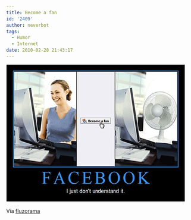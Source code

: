 ```yaml
---
title: Become a fan
id: '2409'
author: neverbot
tags:
  - Humor
  - Internet
date: 2010-02-28 21:43:17
---
```


![201002282142.jpg](./become-a-fan/201002282142.jpg)

Vía [fluzorama](http://fluzo.tumblr.com/post/409756913/becomeafan)